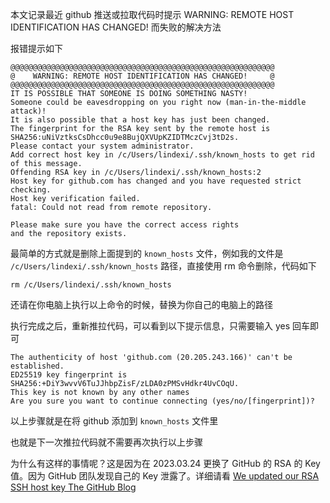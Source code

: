 本文记录最近 github 推送或拉取代码时提示 WARNING: REMOTE HOST IDENTIFICATION HAS CHANGED! 而失败的解决方法

<!--more-->


<!-- CreateTime:2023/3/27 8:39:35 -->


<!-- 发布 -->
<!-- 博客 -->

报错提示如下

```
@@@@@@@@@@@@@@@@@@@@@@@@@@@@@@@@@@@@@@@@@@@@@@@@@@@@@@@@@@@
@    WARNING: REMOTE HOST IDENTIFICATION HAS CHANGED!     @
@@@@@@@@@@@@@@@@@@@@@@@@@@@@@@@@@@@@@@@@@@@@@@@@@@@@@@@@@@@
IT IS POSSIBLE THAT SOMEONE IS DOING SOMETHING NASTY!
Someone could be eavesdropping on you right now (man-in-the-middle attack)!
It is also possible that a host key has just been changed.
The fingerprint for the RSA key sent by the remote host is
SHA256:uNiVztksCsDhcc0u9e8BujQXVUpKZIDTMczCvj3tD2s.
Please contact your system administrator.
Add correct host key in /c/Users/lindexi/.ssh/known_hosts to get rid of this message.
Offending RSA key in /c/Users/lindexi/.ssh/known_hosts:2
Host key for github.com has changed and you have requested strict checking.
Host key verification failed.
fatal: Could not read from remote repository.

Please make sure you have the correct access rights
and the repository exists.
```

最简单的方式就是删除上面提到的 `known_hosts` 文件，例如我的文件是 `/c/Users/lindexi/.ssh/known_hosts` 路径，直接使用 rm 命令删除，代码如下

```
rm /c/Users/lindexi/.ssh/known_hosts
```

还请在你电脑上执行以上命令的时候，替换为你自己的电脑上的路径

执行完成之后，重新推拉代码，可以看到以下提示信息，只需要输入 yes 回车即可

```
The authenticity of host 'github.com (20.205.243.166)' can't be established.
ED25519 key fingerprint is SHA256:+DiY3wvvV6TuJJhbpZisF/zLDA0zPMSvHdkr4UvCOqU.
This key is not known by any other names
Are you sure you want to continue connecting (yes/no/[fingerprint])?
```

以上步骤就是在将 github 添加到 `known_hosts` 文件里

也就是下一次推拉代码就不需要再次执行以上步骤

为什么有这样的事情呢？这是因为在 2023.03.24 更换了 GitHub 的 RSA 的 Key 值。因为 GitHub 团队发现自己的 Key 泄露了。详细请看 [We updated our RSA SSH host key The GitHub Blog](https://github.blog/2023-03-23-we-updated-our-rsa-ssh-host-key/ )
